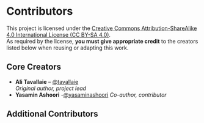 # Contributors

This project is licensed under the [Creative Commons Attribution-ShareAlike 4.0 International License (CC BY-SA 4.0)](./LICENSE).  
As required by the license, **you must give appropriate credit** to the creators listed below when reusing or adapting this work.

## Core Creators

- **Ali Tavallaie** – [@tavallaie](https://github.com/tavallaie)  
  *Original author, project lead*
- **Yasamin Ashoori** -[@yasaminashoori](https://github.com/yasaminashoori)
  *Co-author, contributor*
## Additional Contributors
